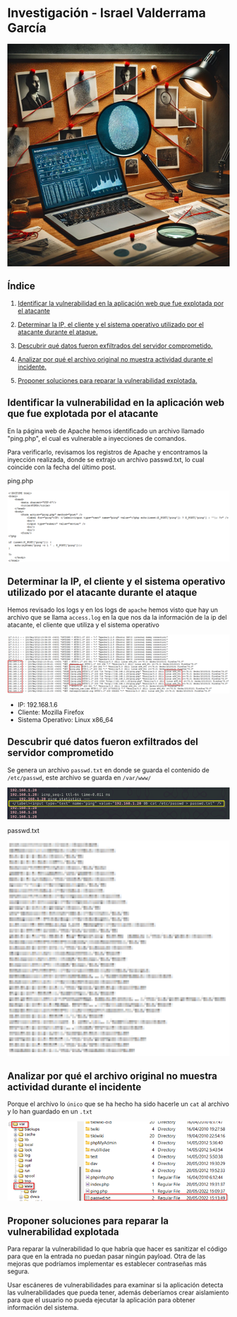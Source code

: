 # Investigación - Israel Valderrama García

![alt text](img_investigacion/imagen.jpg)

## Índice

1. [Identificar la vulnerabilidad en la aplicación web que fue explotada por el atacante](#identificar-la-vulnerabilidad-en-la-aplicación-web-que-fue-explotada-por-el-atacante)

2. [Determinar la IP, el cliente y el sistema operativo utilizado por el atacante durante el ataque.](#determinar-la-ip-el-cliente-y-el-sistema-operativo-utilizado-por-el-atacante-durante-el-ataque)

3. [Descubrir qué datos fueron exfiltrados del servidor comprometido.](#descubrir-qué-datos-fueron-exfiltrados-del-servidor-comprometido)

4. [Analizar por qué el archivo original no muestra actividad durante el incidente.](#analizar-por-qué-el-archivo-original-no-muestra-actividad-durante-el-incidente)

5. [Proponer soluciones para reparar la vulnerabilidad explotada.](#proponer-soluciones-para-reparar-la-vulnerabilidad-explotada)

## Identificar la vulnerabilidad en la aplicación web que fue explotada por el atacante

En la página web de Apache hemos identificado un archivo llamado "ping.php", el cual es vulnerable a inyecciones de comandos.

Para verificarlo, revisamos los registros de Apache y encontramos la inyección realizada, donde se extrajo un archivo passwd.txt, lo cual coincide con la fecha del último post.

ping.php

![alt text](img_investigacion/image-1.png)

## Determinar la IP, el cliente y el sistema operativo utilizado por el atacante durante el ataque

Hemos revisado los logs y en los logs de `apache` hemos visto que hay un archivo que se llama `access.log` en la que nos da la información de la ip del atacante,  el cliente que utiliza y el sistema operativo

![alt text](img_investigacion/image.png)

- IP: 192.168.1.6
- Cliente: Mozilla Firefox
- Sistema Operativo: Linux x86_64

## Descubrir qué datos fueron exfiltrados del servidor comprometido

Se genera un archivo `passwd.txt` en donde se guarda el contenido de `/etc/passwd`, este archivo se guarda en `/var/www/`

![alt text](img_investigacion/stringRAM.png)

passwd.txt

![alt text](img_investigacion/image-2.png)

## Analizar por qué el archivo original no muestra actividad durante el incidente

Porque el archivo lo `único` que se ha hecho ha sido hacerle un `cat` al archivo y lo han guardado en un `.txt`

![alt text](img_investigacion/image-3.png)

## Proponer soluciones para reparar la vulnerabilidad explotada

Para reparar la vulnerabilidad lo que habría que hacer es sanitizar el código para que en la entrada no puedan pasar ningún payload. Otra de las mejoras que podríamos implementar es establecer contraseñas más segura.

Usar escáneres de vulnerabilidades para examinar si la aplicación detecta las vulnerabilidades que pueda tener, además deberíamos crear aislamiento para que el usuario no pueda ejecutar la aplicación para obtener información del sistema.
